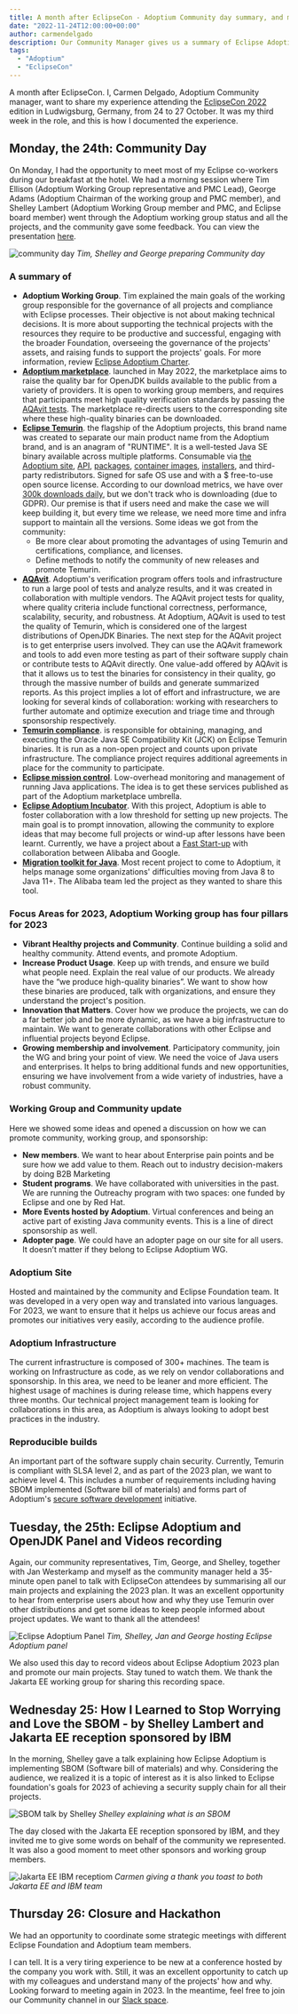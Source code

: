 ```yaml
---
title: A month after EclipseCon - Adoptium Community day summary, and more.
date: "2022-11-24T12:00:00+00:00"
author: carmendelgado
description: Our Community Manager gives us a summary of Eclipse Adoptium activities around the EclipseCon event.
tags:
  - "Adoptium"
  - "EclipseCon"
---
```


A month after EclipseCon. I, Carmen Delgado, Adoptium Community manager, want to share my experience attending the [EclipseCon 2022](https://www.eclipsecon.org/2022) edition in Ludwigsburg, Germany, from 24 to  27 October.  It was my third week in the role, and this is how I documented the experience.

## Monday, the 24th: Community Day

On Monday, I had the opportunity to meet most of my Eclipse co-workers during our breakfast at the hotel. We had a morning session where Tim Ellison (Adoptium Working Group representative and PMC Lead), George Adams (Adoptium Chairman of the working group and PMC member), and Shelley Lambert (Adoptium Working Group member and PMC, and Eclipse board member) went through the Adoptium working group status and all the projects, and the community gave some feedback. You can view the presentation [here](Adoptium-Community-Day-EclipseCon2022.pdf).

![community day](community-day.jpg)
*Tim, Shelley and George preparing Community day*

### A summary of

- **Adoptium Working Group**. Tim explained the main goals of the working group responsible for the governance of all projects and compliance with Eclipse processes. Their objective is not about making technical decisions. It is more about supporting the technical projects with the resources they require to be productive and successful, engaging with the broader Foundation, overseeing the governance of the projects' assets, and raising funds to support the projects' goals. For more information, review [Eclipse Adoptium Charter](https://www.eclipse.org/org/workinggroups/adoptium-charter.php).
- **[Adoptium marketplace](https://adoptium.net/marketplace/)**. launched in May 2022, the marketplace aims to raise the quality bar for OpenJDK builds available to the public from a variety of providers. It is open to working group members, and requires that participants meet high quality verification standards by passing the [AQAvit tests](https://adoptium.net/aqavit/). The marketplace re-directs users to the corresponding site where these high-quality binaries can be downloaded.
- **[Eclipse Temurin](https://adoptium.net/temurin/releases/)**. the flagship of the Adoptium projects, this brand name was created to separate our main product name from the Adoptium brand, and is an anagram of "RUNTIME".  It is a well-tested Java SE binary available across multiple platforms. Consumable via [the Adoptium site](https://adoptium.net/temurin/releases/), [API](https://api.adoptium.net/), [packages](https://packages.adoptium.net/), [container images](https://hub.docker.com/_/eclipse-temurin), [installers](https://adoptium.net/temurin/releases/), and third-party redistributors. Signed for safe OS use and with a $ free-to-use open source license. According to our download metrics, we have over [300k downloads daily](https://dash.adoptium.net), but we don't track who is downloading (due to GDPR). Our premise is that if users need and make the case we will keep building it, but every time we release, we need more time and infra support to maintain all the versions. Some ideas we got from the community:
  - Be more clear about promoting the advantages of using Temurin and certifications, compliance, and licenses.
  - Define methods to notify the community of new releases and promote Temurin.
- **[AQAvit](https://adoptium.net/aqavit/)**. Adoptium's verification program offers tools and infrastructure to run a large pool of tests and analyze results, and it was created in collaboration with multiple vendors. The AQAvit project tests for quality, where quality criteria include functional correctness, performance, scalability, security, and robustness. At Adoptium, AQAvit is used to test the quality of Temurin, which is considered one of the largest distributions of OpenJDK Binaries. The next step for the AQAvit project is to get enterprise users involved. They can use the AQAvit framework and tools to add even more testing as part of their software supply chain or contribute tests to AQAvit directly. One value-add offered by AQAvit is that it allows us to test the binaries for consistency in their quality, go through the massive number of builds and generate summarized reports. As this project implies a lot of effort and infrastructure, we are looking for several kinds of collaboration: working with researchers to further automate and optimize execution and triage time and through sponsorship respectively.
- **[Temurin compliance](https://projects.eclipse.org/projects/adoptium.temurin-compliance)**. is responsible for obtaining, managing, and executing the Oracle Java SE Compatibility Kit (JCK) on Eclipse Temurin binaries. It is run as a non-open project and counts upon private infrastructure. The compliance project requires additional agreements in place for the community to participate.
- **[Eclipse mission control](https://adoptium.net/jmc/)**. Low-overhead monitoring and management of running Java applications. The idea is to get these services published as part of the Adoptium marketplace umbrella.
- **[Eclipse Adoptium Incubator](https://projects.eclipse.org/projects/adoptium.incubator)**. With this project, Adoptium is able to foster collaboration with a low threshold for setting up new projects. The main goal is to prompt innovation, allowing the community to explore ideas that may become full projects or wind-up after lessons have been learnt. Currently, we have a project about a [Fast Start-up](https://blog.adoptium.net/2022/10/a-short-exploration-of-java-class-pre-initialization/) with collaboration between Alibaba and Google.
- **[Migration toolkit for Java](https://projects.eclipse.org/projects/adoptium.emt4j)**. Most recent project to come to Adoptium, it helps manage some organizations' difficulties moving from Java 8 to Java 11+. The Alibaba team led the project as they wanted to share this tool.

### Focus Areas for 2023, Adoptium Working group has four pillars for 2023 

- **Vibrant Healthy projects and Community**. Continue building a solid and healthy community. Attend events, and promote Adoptium.
- **Increase Product Usage**. Keep up with trends, and ensure we build what people need. Explain the real value of our products. We already have the “we produce high-quality binaries”. We want to show how these binaries are produced, talk with organizations, and ensure they understand the project's position.
- **Innovation that Matters**. Cover how we produce the projects, we can do a far better job and be more dynamic, as we have a big infrastructure to maintain. We want to generate collaborations with other Eclipse and influential projects beyond Eclipse.
- **Growing membership and involvement**. Participatory community, join the WG and bring your point of view. We need the voice of Java users and enterprises. It helps to bring additional funds and new opportunities, ensuring we have involvement from a wide variety of industries, have a robust community.

### Working Group and Community update

Here we showed some ideas and opened a discussion on how we can promote community, working group, and sponsorship:

- **New members**. We want to hear about Enterprise pain points and be sure how we add value to them. Reach out to industry decision-makers by doing B2B Marketing
- **Student programs**. We have collaborated with universities in the past. We are running the Outreachy program with two spaces: one funded by Eclipse and one by Red Hat.
- **More Events hosted by Adoptium**.  Virtual conferences and being an active part of existing Java community events. This is a line of direct sponsorship as well.
- **Adopter page**. We could have an adopter page on our site for all users. It doesn’t matter if they belong to Eclipse Adoptium WG.

### Adoptium Site

Hosted and maintained by the community and Eclipse Foundation team. It was developed in a very open way and translated into various languages. For 2023, we want to ensure that it helps us achieve our focus areas and promotes our initiatives very easily, according to the audience profile.

### Adoptium Infrastructure

The current infrastructure is composed of  300+ machines. The team is working on Infrastructure as code, as we rely on vendor collaborations and sponsorship. In this area, we need to be leaner and more efficient. The highest usage of machines is during release time, which happens every three months.  Our technical project management team is looking for collaborations in this area, as Adoptium is always looking to adopt best practices in the industry.

### Reproducible builds

An important part of the software supply chain security. Currently, Temurin is compliant with SLSA level 2, and as part of the 2023 plan, we want to achieve level 4. This includes a number of requirements including having SBOM implemented (Software bill of materials) and forms part of Adoptium's [secure software development](https://adoptium.net/en-GB/docs/secure-software/) initiative.

## Tuesday, the 25th: Eclipse Adoptium and OpenJDK Panel and Videos recording

Again, our community representatives, Tim, George, and Shelley, together with Jan Westerkamp and myself as the community manager held a 35-minute open panel to talk with EclipseCon attendees by summarising all our main projects and explaining the 2023 plan. It was an excellent opportunity to hear from enterprise users about how and why they use Temurin over other distributions and get some ideas to keep people informed about project updates. We want to thank all the attendees!

![Eclipse Adoptium Panel](eclipse-aopdtium-panel.jpg)
*Tim, Shelley, Jan and George hosting Eclipse Adoptium panel*

We also used this day to record videos about Eclipse Adoptium 2023 plan and promote our main projects. Stay tuned to watch them. We thank the Jakarta EE working group for sharing this recording space.

## Wednesday 25:  How I Learned to Stop Worrying and Love the SBOM - by Shelley Lambert and Jakarta EE reception sponsored by IBM

In the morning, Shelley gave a talk explaining how Eclipse Adoptium is implementing SBOM (Software bill of materials) and why. Considering the audience, we realized it is a topic of interest as it is also linked to Eclipse foundation's goals for 2023 of achieving a security supply chain for all their projects.

![SBOM talk by Shelley](sbom-talk-by-shelley.jpg)
*Shelley explaining what is an SBOM*

The day closed with the Jakarta EE reception sponsored by IBM, and they invited me to give some words on behalf of the community we represented. It was also a good moment to meet other sponsors and working group members.

![Jakarta EE IBM receptiom](jakartaee-ibm-reception.jpg)
*Carmen giving a thank you toast to both Jakarta EE and IBM team*

## Thursday 26: Closure and Hackathon

We had an opportunity to coordinate some strategic meetings with different Eclipse Foundation and Adoptium team members.

I can tell. It is a very tiring experience to be new at a conference hosted by the company you work with. Still, it was an excellent opportunity to catch up with my colleagues and understand many of the projects' how and why.
Looking forward to meeting again in 2023. In the meantime, feel free to join our Community channel in our [Slack space](https://adoptium.net/slack/).
